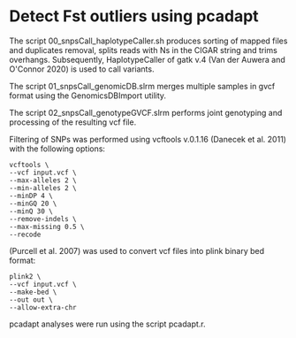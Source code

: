 # Detect Fst outliers using pcadapt

The script 00_snpsCall_haplotypeCaller.sh produces sorting of mapped files and duplicates removal, splits reads with Ns in the CIGAR string and trims overhangs. Subsequently, HaplotypeCaller of gatk v.4 (Van der Auwera and O'Connor 2020) is used to call variants.

The script 01_snpsCall_genomicDB.slrm merges multiple samples in gvcf format using the GenomicsDBImport utility.

The script 02_snpsCall_genotypeGVCF.slrm performs joint genotyping and processing of the resulting vcf file.

Filtering of SNPs was performed using vcftools v.0.1.16 (Danecek et al. 2011) with the following options:
```
vcftools \
--vcf input.vcf \
--max-alleles 2 \
--min-alleles 2 \
--minDP 4 \
--minGQ 20 \
--minQ 30 \
--remove-indels \
--max-missing 0.5 \
--recode
 ```
 
(Purcell et al. 2007) was used to convert vcf files into plink binary bed format:
 ```
 plink2 \
 --vcf input.vcf \
 --make-bed \
 --out out \
 --allow-extra-chr
 ```
 pcadapt analyses were run using the script pcadapt.r.
